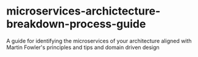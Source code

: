 # microservices-archictecture-breakdown-process-guide
A guide for identifying the microservices of your architecture aligned with Martin Fowler's principles and tips and domain driven design
